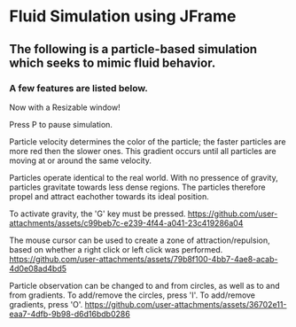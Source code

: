 # Fluid Simulation using JFrame

## The following is a particle-based simulation which seeks to mimic fluid behavior. 

### A few features are listed below.

Now with a Resizable window!

Press P to pause simulation.

Particle velocity determines the color of the particle; the faster particles are more red then the slower ones. This gradient occurs until all particles are moving at or around the same velocity.

Particles operate identical to the real world. With no pressence of gravity, particles gravitate towards less dense regions. The particles therefore propel and attract eachother towards its ideal position.

To activate gravity, the 'G' key must be pressed. 
https://github.com/user-attachments/assets/c99beb7c-e239-4f44-a041-23c419286a04

The mouse cursor can be used to create a zone of attraction/repulsion, based on whether a right click or left click was performed.
https://github.com/user-attachments/assets/79b8f100-4bb7-4ae8-acab-4d0e08ad4bd5

Particle observation can be changed to and from circles, as well as to and from gradients.
To add/remove the circles, press 'I'.
To add/remove gradients, press 'O'.
https://github.com/user-attachments/assets/36702e11-eaa7-4dfb-9b98-d6d16bdb0286
